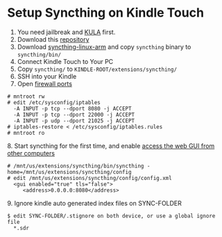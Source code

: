 Setup Syncthing on Kindle Touch
==========================

1. You need jailbreak and [KULA](http://www.mobileread.com/forums/showthread.php?t=203326) first.
2. Download this [repository](https://github.com/gutenye/syncthing-kindle/archive/master.zip)
3. Download [syncthing-linux-arm](https://github.com/syncthing/syncthing/releases) and copy `syncthing` binary to `syncthing/bin/`
4. Connect Kindle Touch to Your PC
5. Copy `syncthing/` to `KINDLE-ROOT/extensions/syncthing/`
6. SSH into your Kindle
7. Open [firewall ports](https://github.com/syncthing/syncthing/wiki/Firewalls-and-Port-Forwards#local-firewall)

```
# mntroot rw
# edit /etc/sysconfig/iptables
  -A INPUT -p tcp --dport 8080 -j ACCEPT
  -A INPUT -p tcp --dport 22000 -j ACCEPT
  -A INPUT -p udp --dport 21025 -j ACCEPT
# iptables-restore < /etc/sysconfig/iptables.rules
# mntroot ro
```
8\. Start syncthing for the first time, and enable [access the web GUI from other computers](https://github.com/syncthing/syncthing/wiki/Firewalls-and-Port-Forwards#remote-web-gui)

```
# /mnt/us/extensions/syncthing/bin/syncthing -home=/mnt/us/extensions/syncthing/config
# edit /mnt/us/extensions/syncthing/config/config.xml
  <gui enabled="true" tls="false">
     <address>0.0.0.0:8080</address>
```
9\. Ignore kindle auto generated index files on SYNC-FOLDER

```
$ edit SYNC-FOLDER/.stignore on both device, or use a global ignore file
  *.sdr
```
